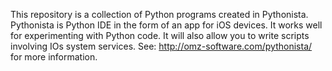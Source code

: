 This repository is a collection of Python programs created in Pythonista.  Pythonista is Python IDE in the form of an app for iOS devices.   It works well for experimenting with Python code. It will also allow you to write scripts involving IOs system services.  See:  http://omz-software.com/pythonista/ for more information.
